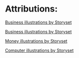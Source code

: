 # Attributions:

<a href="https://storyset.com/business">Business illustrations by Storyset</a>

<a href="https://storyset.com/business">Business illustrations by Storyset</a>

<a href="https://storyset.com/money">Money illustrations by Storyset</a>

<a href="https://storyset.com/computer">Computer illustrations by Storyset</a>